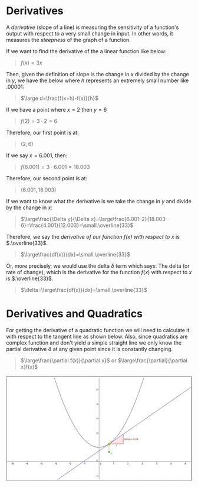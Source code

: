 # Derivatives

A *derivative* (slope of a line) is measuring the sensitivity of a function's output with respect to a very small change in  input. In other words, it measures the *steepness* of the graph of a function.

If we want to find the derivative of the a linear function like below:

> $f(x)=3x$

Then, given the definition of slope is the change in $x$ divided by the change in $y$, we have the below where $h$ represents an extremely small number like $.00001$:

> $\large d=\frac{f(x+h)-f(x)}{h}$

If we have a point where $x=2$ then $y=6$ 

> $f(2)=3\cdot2=6$ 

Therefore, our first point is at:

> $(2,6)$

If we say $x=6.001$, then:

> $f(6.001)=3\cdot6.001=18.003$

Therefore, our second point is at:

> $(6.001,18.003)$

If we want to know what the derivative is we take the change in $y$ and divide by the change in $x$:

> $\large\frac{\Delta y}{\Delta x}=\large\frac{6.001-2}{18.003-6}=\frac{4.001}{12.003}=\small.\overline{33}$

Therefore, we say the *derivative of our function $f(x)$ with respect to* $x$ is $.\overline{33}$.

> $\large\frac{df(x)}{dx}=\small.\overline{33}$

Or, more precisely, we would use the delta $\delta$ term which says: The delta (or rate of change), which is the derivative for the function $f(x)$ with respect to $x$ is $.\overline{33}$.

> $\delta=\large\frac{df(x)}{dx}=\small.\overline{33}$

# Derivatives and Quadratics

For getting the derivative of a quadratic function we will need to calculate it with respect to the tangent line as shown below. Also, since quadratics are complex function and don't yield a simple straight line we only know the partial derivative $\partial$ at any given point since it is constantly changing.

> $\large\frac{\partial f(x)}{\partial x}$ or $\large\frac{\partial}{\partial x}f(x)$

![Derivative of a Quadratic](../images/calculus/derivative_quadratic.png)